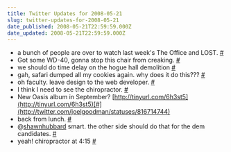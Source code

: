 ```yaml
---
title: Twitter Updates for 2008-05-21
slug: twitter-updates-for-2008-05-21
date_published: 2008-05-21T22:59:59.000Z
date_updated: 2008-05-21T22:59:59.000Z
---
```


- a bunch of people are over to watch last week's The Office and LOST. [#](http://twitter.com/joelgoodman/statuses/816203647)
- Got some WD-40, gonna stop this chair from creaking. [#](http://twitter.com/joelgoodman/statuses/816563281)
- we should do time delay on the hogue hall demolition [#](http://twitter.com/joelgoodman/statuses/816623295)
- gah, safari dumped all my cookies again. why does it do this??? [#](http://twitter.com/joelgoodman/statuses/816627318)
- oh faculty. leave design to the web developer. [#](http://twitter.com/joelgoodman/statuses/816681876)
- I think I need to see the chiropractor. [#](http://twitter.com/joelgoodman/statuses/816682256)
- New Oasis album in September? [http://tinyurl.com/6h3st5](http://tinyurl.com/6h3st5)[#](http://twitter.com/joelgoodman/statuses/816714744)
- back from lunch. [#](http://twitter.com/joelgoodman/statuses/816836592)
- @[shawnhubbard](http://twitter.com/shawnhubbard) smart. the other side should do that for the dem candidates. [#](http://twitter.com/joelgoodman/statuses/816846148)
- yeah! chiropractor at 4:15 [#](http://twitter.com/joelgoodman/statuses/816861926)
